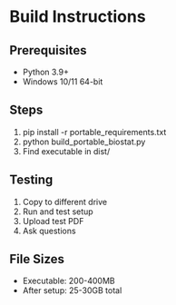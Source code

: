 # Build Instructions

## Prerequisites
- Python 3.9+
- Windows 10/11 64-bit

## Steps
1. pip install -r portable_requirements.txt
2. python build_portable_biostat.py
3. Find executable in dist/

## Testing
1. Copy to different drive
2. Run and test setup
3. Upload test PDF
4. Ask questions

## File Sizes
- Executable: 200-400MB
- After setup: 25-30GB total
